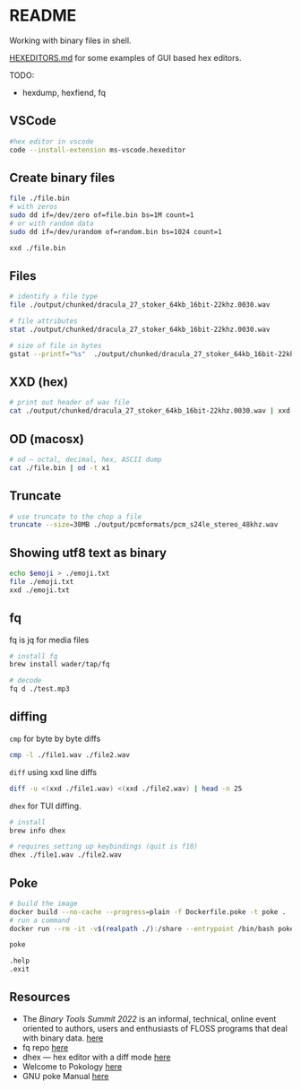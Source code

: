 # README

Working with binary files in shell.

[HEXEDITORS.md](./HEXEDITORS.md) for some examples of GUI based hex editors.  

TODO:

* hexdump, hexfiend, fq

## VSCode

```sh
#hex editor in vscode
code --install-extension ms-vscode.hexeditor                       
```

## Create binary files

```sh
file ./file.bin
# with zeros
sudo dd if=/dev/zero of=file.bin bs=1M count=1
# or with random data
sudo dd if=/dev/urandom of=random.bin bs=1024 count=1

xxd ./file.bin
```

## Files

```sh
# identify a file type
file ./output/chunked/dracula_27_stoker_64kb_16bit-22khz.0030.wav

# file attributes 
stat ./output/chunked/dracula_27_stoker_64kb_16bit-22khz.0030.wav

# size of file in bytes
gstat --printf="%s"  ./output/chunked/dracula_27_stoker_64kb_16bit-22khz.0030.wav
```

## XXD (hex)

```sh
# print out header of wav file
cat ./output/chunked/dracula_27_stoker_64kb_16bit-22khz.0030.wav | xxd | head
```

## OD (macosx)

```sh
# od – octal, decimal, hex, ASCII dump
cat ./file.bin | od -t x1  
```

## Truncate

```sh
# use truncate to the chop a file
truncate --size=30MB ./output/pcmformats/pcm_s24le_stereo_48khz.wav 
```

## Showing utf8 text as binary

```sh
echo $emoji > ./emoji.txt 
file ./emoji.txt
xxd ./emoji.txt
```

## fq

fq is jq for media files  

```sh
# install fq
brew install wader/tap/fq

# decode
fq d ./test.mp3
```

## diffing

`cmp` for byte by byte diffs  

```sh
cmp -l ./file1.wav ./file2.wav
```

`diff` using xxd line diffs  

```sh
diff -u <(xxd ./file1.wav) <(xxd ./file2.wav) | head -n 25
```

`dhex` for TUI diffing.  

```sh
# install 
brew info dhex     

# requires setting up keybindings (quit is f10)
dhex ./file1.wav ./file2.wav
```

## Poke

```sh
# build the image
docker build --no-cache --progress=plain -f Dockerfile.poke -t poke . 
# run a command 
docker run --rm -it -v$(realpath ./):/share --entrypoint /bin/bash poke 

poke

.help
.exit
```

## Resources

* The *Binary Tools Summit 2022* is an informal, technical, online event
oriented to authors, users and enthusiasts of FLOSS programs that deal
with binary data. [here](https://binary-tools.net/summit)  
* fq repo [here](https://github.com/wader/fq)  
* dhex — hex editor with a diff mode [here](https://manpages.ubuntu.com/manpages/bionic/man1/dhex.1.html)  
* Welcome to Pokology [here](https://pokology.org/)
* GNU poke Manual [here](http://jemarch.net/poke-2.4-manual/poke.html)
